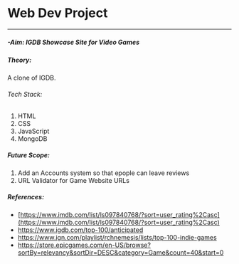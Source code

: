 # Web Dev Project
---
##### -Aim: IGDB Showcase Site for Video Games

##### Theory:
A clone of IGDB.

###### Tech Stack:
1. HTML
2. CSS
3. JavaScript
4. MongoDB

##### Future Scope:
1. Add an Accounts system so that epople can leave reviews
2. URL Validator for Game Website URLs

##### References:
* [https://www.imdb.com/list/ls097840768/?sort=user_rating%2Casc](https://www.imdb.com/list/ls097840768/?sort=user_rating%2Casc)
* https://www.igdb.com/top-100/anticipated
* https://www.ign.com/playlist/rchnemesis/lists/top-100-indie-games
* https://store.epicgames.com/en-US/browse?sortBy=relevancy&sortDir=DESC&category=Game&count=40&start=0
